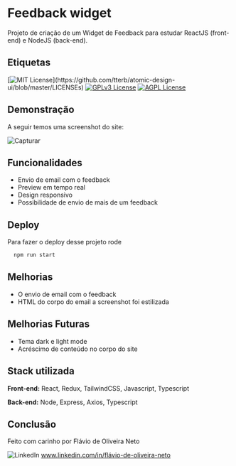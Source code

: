 
# Feedback widget 

Projeto de criação de um Widget de Feedback para estudar ReactJS (front-end) e NodeJS (back-end).
## Etiquetas

[![MIT License](https://img.shields.io/apm/l/atomic-design-ui.svg?)](https://github.com/tterb/atomic-design-ui/blob/master/LICENSEs)
[![GPLv3 License](https://img.shields.io/badge/License-GPL%20v3-yellow.svg)](https://opensource.org/licenses/)
[![AGPL License](https://img.shields.io/badge/license-AGPL-blue.svg)](http://www.gnu.org/licenses/agpl-3.0)


## Demonstração

A seguir temos uma screenshot do site:

![Capturar](https://user-images.githubusercontent.com/95692165/170177125-e1ce3938-db98-4f54-a7eb-ece1e72b13bd.PNG)


## Funcionalidades

- Envio de email com o feedback
- Preview em tempo real
- Design responsivo
- Possibilidade de envio de mais de um feedback


## Deploy

Para fazer o deploy desse projeto rode

```bash
  npm run start
```


## Melhorias

- O envio de email com o feedback
- HTML do corpo do email a screenshot foi estilizada

## Melhorias Futuras

- Tema dark e light mode
- Acréscimo de conteúdo no corpo do site

## Stack utilizada

**Front-end:** React, Redux, TailwindCSS, Javascript, Typescript

**Back-end:** Node, Express, Axios, Typescript

## Conclusão

Feito com carinho por Flávio de Oliveira Neto

![LinkedIn](https://img.shields.io/badge/linkedin-%230077B5.svg?style=for-the-badge&logo=linkedin&logoColor=white) www.linkedin.com/in/flávio-de-oliveira-neto


